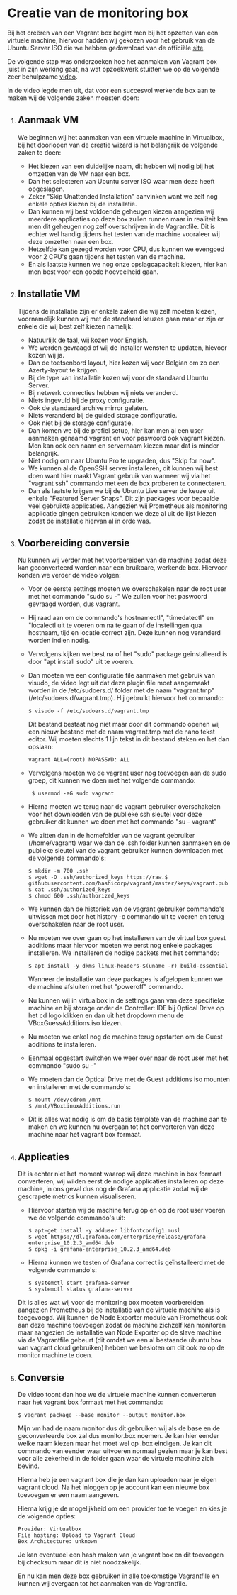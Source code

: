 # Creatie van de monitoring box

Bij het creëren van een Vagrant box begint men bij het opzetten van een virtuele machine, hiervoor hadden wij gekozen voor het gebruik van de Ubuntu Server ISO die we hebben gedownload van de officiële [site](https://ubuntu.com/download/server).

De volgende stap was onderzoeken hoe het aanmaken van Vagrant box juist in zijn werking gaat, na wat opzoekwerk stuitten we op de volgende zeer behulpzame [video](https://www.youtube.com/watch?v=Wqtlj9osK0g).

In de video legde men uit, dat voor een succesvol werkende box aan te maken wij de volgende zaken moesten doen:

1. ## Aanmaak VM 

    We beginnen wij het aanmaken van een virtuele machine in Virtualbox, bij het doorlopen van de creatie wizard is het belangrijk de volgende zaken te doen:

    - Het kiezen van een duidelijke naam, dit hebben wij nodig bij het omzetten van de VM naar een box.
    - Dan het selecteren van Ubuntu server ISO waar men deze heeft opgeslagen.
    - Zeker "Skip Unattended Installation" aanvinken want we zelf nog enkele opties kiezen bij de installatie.
    - Dan kunnen wij best voldoende geheugen kiezen aangezien wij meerdere applicaties op deze box zullen runnen maar in realiteit kan men dit geheugen nog zelf overschrijven in de Vagrantfile. Dit is echter wel handig tijdens het testen van de machine vooraleer wij deze omzetten naar een box.
    - Hetzelfde kan gezegd worden voor CPU, dus kunnen we evengoed voor 2 CPU's gaan tijdens het testen van de machine.
    - En als laatste kunnen we nog onze opslagcapaciteit kiezen, hier kan men best voor een goede hoeveelheid gaan.

2. ## Installatie VM

    Tijdens de installatie zijn er enkele zaken die wij zelf moeten kiezen, voornamelijk kunnen wij met de standaard keuzes gaan maar er zijn er enkele die wij best zelf kiezen namelijk:

    - Natuurlijk de taal, wij kozen voor English.
    - We werden gevraagd of wij de installer wensten te updaten, hievoor kozen wij ja.
    - Dan de toetsenbord layout, hier kozen wij voor Belgian om zo een Azerty-layout te krijgen.
    - Bij de type van installatie kozen wij voor de standaard Ubuntu Server.
    - Bij netwerk connecties hebben wij niets veranderd.
    - Niets ingevuld bij de proxy configuratie.
    - Ook de standaard archive mirror gelaten.
    - Niets veranderd bij de guided storage configuratie.
    - Ook niet bij de storage configuratie.
    - Dan komen we bij de profiel setup, hier kan men al een user aanmaken genaamd vagrant en voor paswoord ook vagrant kiezen. Men kan ook een naam en servernaam kiezen maar dat is minder belangrijk.
    - Niet nodig om naar Ubuntu Pro te upgraden, dus "Skip for now".
    - We kunnen al de OpenSSH server installeren, dit kunnen wij best doen want hier maakt Vagrant gebruik van wanneer wij via het "vagrant ssh" commando met een de box proberen te connecteren.
    - Dan als laatste krijgen we bij de Ubuntu Live server de keuze uit enkele "Featured Server Snaps". Dit zijn packages voor bepaalde veel gebruikte applicaties. Aangezien wij Prometheus als monitoring applicatie gingen gebruiken konden we deze al uit de lijst kiezen zodat de installatie hiervan al in orde was.

3. ## Voorbereiding conversie

    Nu kunnen wij verder met het voorbereiden van de machine zodat deze kan geconverteerd worden naar een bruikbare, werkende box. Hiervoor konden we verder de video volgen:

    - Voor de eerste settings moeten we overschakelen naar de root user met het commando "sudo su -" We zullen voor het paswoord gevraagd worden, dus vagrant.
    - Hij raad aan om de commando's hostnamectl", "timedatectl" en "localectl uit te voeren om na te gaan of de instellingen qua hostnaam, tijd en locatie correct zijn. Deze kunnen nog veranderd worden indien nodig.
    - Vervolgens kijken we best na of het "sudo" package geïnstalleerd is door "apt install sudo" uit te voeren.
    - Dan moeten we een configuratie file aanmaken met gebruik van visudo, de video legt uit dat deze plugin file moet aangemaakt worden in de /etc/sudoers.d/ folder met de naam "vagrant.tmp" (/etc/sudoers.d/vagrant.tmp). Hij gebruikt hiervoor het commando:
        
        ```
        $ visudo -f /etc/sudoers.d/vagrant.tmp
        ```
        Dit bestand bestaat nog niet maar door dit commando openen wij een nieuw bestand met de naam vagrant.tmp met de nano tekst editor. Wij moeten slechts 1 lijn tekst in dit bestand steken en het dan opslaan:
        
        ```
        vagrant ALL=(root) NOPASSWD: ALL
        ```

    - Vervolgens moeten we de vagrant user nog toevoegen aan de sudo groep, dit kunnen we doen met het volgende commando:
        
        ```
         $ usermod -aG sudo vagrant
         ```
    
    - Hierna moeten we terug naar de vagrant gebruiker overschakelen voor het downloaden van de publieke ssh sleutel voor deze gebruiker dit kunnen we doen met het commando "su - vagrant"
    - We zitten dan in de homefolder van de vagrant gebruiker (/home/vagrant) waar we dan de .ssh folder kunnen aanmaken en de publieke sleutel van de vagrant gebruiker kunnen downloaden met de volgende commando's:

        ```
        $ mkdir -m 700 .ssh
        $ wget -O .ssh/authorized_keys https://raw.$ githubusercontent.com/hashicorp/vagrant/master/keys/vagrant.pub
        $ cat .ssh/authorized_keys
        $ chmod 600 .ssh/authorized_keys
        ```
    - We kunnen dan de historiek van de vagrant gebruiker commando's uitwissen met door het history -c commando uit te voeren en terug overschakelen naar de root user.
    - Nu moeten we over gaan op het installeren van de virtual box guest additions maar hiervoor moeten we eerst nog enkele packages installeren. We installeren de nodige packets met het commando:

        ```
        $ apt install -y dkms linux-headers-$(uname -r) build-essential
        ```
        Wanneer de installatie van deze packages is afgelopen kunnen we de machine afsluiten met het "poweroff" commando.
    - Nu kunnen wij in virtualbox in de settings gaan van deze specifieke machine en bij storage onder de Controller: IDE bij Optical Drive op het cd logo klikken en dan uit het dropdown menu de VBoxGuessAdditions.iso kiezen.
    - Nu moeten we enkel nog de machine terug opstarten om de Guest additions te installeren.
    - Eenmaal opgestart switchen we weer over naar de root user met het commando "sudo su -"
    - We moeten dan de Optical Drive met de Guest additions iso mounten en installeren met de commando's:

        ```
        $ mount /dev/cdrom /mnt
        $ /mnt/VBoxLinuxAdditions.run
        ```
    - Dit is alles wat nodig is om de basis template van de machine aan te maken en we kunnen nu overgaan tot het converteren van deze machine naar het vagrant box formaat.

4. ## Applicaties
    
    Dit is echter niet het moment waarop wij deze machine in box formaat converteren, wij wilden eerst de nodige applicaties installeren op deze machine, in ons geval dus nog de Grafana applicatie zodat wij de gescrapete metrics kunnen visualiseren.

    - Hiervoor starten wij de machine terug op en op de root user voeren we de volgende commando's uit:

        ```
        $ apt-get install -y adduser libfontconfig1 musl
        $ wget https://dl.grafana.com/enterprise/release/grafana-enterprise_10.2.3_amd64.deb
        $ dpkg -i grafana-enterprise_10.2.3_amd64.deb
        ```
    - Hierna kunnen we testen of Grafana correct is geïnstalleerd met de volgende commando's:

        ```
        $ systemctl start grafana-server
        $ systemctl status grafana-server
        ```
    Dit is alles wat wij voor de monitoring box moeten voorbereiden aangezien Prometheus bij de installatie van de virtuele machine als is toegevoegd. Wij kunnen de Node Exporter module van Prometheus ook aan deze machine toevoegen zodat de machine zichzelf kan monitoren maar aangezien de installatie van Node Exporter op de slave machine via de Vagrantfile gebeurt (dit omdat we een al bestaande ubuntu box van vagrant cloud gebruiken) hebben we besloten om dit ook zo op de monitor machine te doen.

5. ## Conversie

    De video toont dan hoe we de virtuele machine kunnen converteren naar het vagrant box formaat met het commando:

    ```
    $ vagrant package --base monitor --output monitor.box
    ```
    Mijn vm had de naam monitor dus dit gebruiken wij als de base en de geconverteerde box zal dus monitor.box noemen. Je kan hier eender welke naam kiezen maar het moet wel op .box eindigen. Je kan dit commando van eender waar uitvoeren normaal gezien maar je kan best voor alle zekerheid in de folder gaan waar de virtuele machine zich bevind.

    Hierna heb je een vagrant box die je dan kan uploaden naar je eigen vagrant cloud. Na het inloggen op je account kan een nieuwe box toevoegen er een naam aangeven.

    Hierna krijg je de mogelijkheid om een provider toe te voegen en kies je de volgende opties:

    ```
    Provider: Virtualbox
    File hosting: Upload to Vagrant Cloud
    Box Architecture: unknown
    ```
    Je kan eventueel een hash maken van je vagrant box en dit toevoegen bij checksum maar dit is niet noodzakelijk.

    En nu kan men deze box gebruiken in alle toekomstige Vagrantfile en kunnen wij overgaan tot het aanmaken van de Vagrantfile.